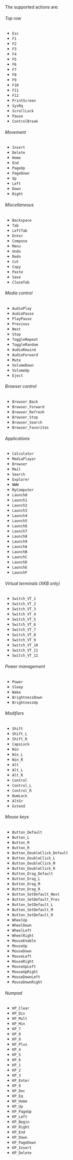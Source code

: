 The supported actions are:

###### Top row ######
* `Esc`
* `F1`
* `F2`
* `F3`
* `F4`
* `F5`
* `F6`
* `F7`
* `F8`
* `F9`
* `F10`
* `F11`
* `F12`
* `PrintScreen`
* `SysRq`
* `ScrollLock`
* `Pause`
* `ControlBreak`

###### Movement ######
* `Insert`
* `Delete`
* `Home`
* `End`
* `PageUp`
* `PageDown`
* `Up`
* `Left`
* `Down`
* `Right`

###### Miscellaneous ######
* `Backspace`
* `Tab`
* `LeftTab`
* `Enter`
* `Compose`
* `Menu`
* `Undo`
* `Redo`
* `Cut`
* `Copy`
* `Paste`
* `Save`
* `CloseTab`

###### Media control ######
* `AudioPlay`
* `AudioPause`
* `PlayPause`
* `Previous`
* `Next`
* `Stop`
* `ToggleRepeat`
* `ToggleRandom`
* `AudioRewind`
* `AudioForward`
* `Mute`
* `VolumeDown`
* `VolumeUp`
* `Eject`

###### Browser control ######
* `Browser_Back`
* `Browser_Forward`
* `Browser_Refresh`
* `Browser_Stop`
* `Browser_Search`
* `Browser_Favorites`

###### Applications ######
* `Calculator`
* `MediaPlayer`
* `Browser`
* `Mail`
* `Search`
* `Explorer`
* `WWW`
* `MyComputer`
* `Launch0`
* `Launch1`
* `Launch2`
* `Launch3`
* `Launch4`
* `Launch5`
* `Launch6`
* `Launch7`
* `Launch8`
* `Launch9`
* `LaunchA`
* `LaunchB`
* `LaunchC`
* `LaunchD`
* `LaunchE`
* `LaunchF`

###### Virtual terminals (XKB only) ######
* `Switch_VT_1`
* `Switch_VT_2`
* `Switch_VT_3`
* `Switch_VT_4`
* `Switch_VT_5`
* `Switch_VT_6`
* `Switch_VT_7`
* `Switch_VT_8`
* `Switch_VT_9`
* `Switch_VT_10`
* `Switch_VT_11`
* `Switch_VT_12`

###### Power management ######
* `Power`
* `Sleep`
* `Wake`
* `BrightnessDown`
* `BrightnessUp`

###### Modifiers ######
* `Shift`
* `Shift_L`
* `Shift_R`
* `CapsLock`
* `Win`
* `Win_L`
* `Win_R`
* `Alt`
* `Alt_L`
* `Alt_R`
* `Control`
* `Control_L`
* `Control_R`
* `NumLock`
* `AltGr`
* `Extend`

###### Mouse keys ######
* `Button_Default`
* `Button_L`
* `Button_M`
* `Button_R`
* `Button_DoubleClick_Default`
* `Button_DoubleClick_L`
* `Button_DoubleClick_M`
* `Button_DoubleClick_R`
* `Button_Drag_Default`
* `Button_Drag_L`
* `Button_Drag_M`
* `Button_Drag_R`
* `Button_SetDefault_Next`
* `Button_SetDefault_Prev`
* `Button_SetDefault_L`
* `Button_SetDefault_M`
* `Button_SetDefault_R`
* `WheelUp`
* `WheelDown`
* `WheelLeft`
* `WheelRight`
* `MouseEnable`
* `MouseUp`
* `MouseDown`
* `MouseLeft`
* `MouseRight`
* `MouseUpLeft`
* `MouseUpRight`
* `MouseDownLeft`
* `MouseDownRight`

###### Numpad ######
* `KP_Clear`
* `KP_Div`
* `KP_Mult`
* `KP_Min`
* `KP_7`
* `KP_8`
* `KP_9`
* `KP_Plus`
* `KP_4`
* `KP_5`
* `KP_6`
* `KP_1`
* `KP_2`
* `KP_3`
* `KP_Enter`
* `KP_0`
* `KP_Dec`
* `KP_Eq`
* `KP_Home`
* `KP_Up`
* `KP_PageUp`
* `KP_Left`
* `KP_Begin`
* `KP_Right`
* `KP_End`
* `KP_Down`
* `KP_PageDown`
* `KP_Insert`
* `KP_Delete`
